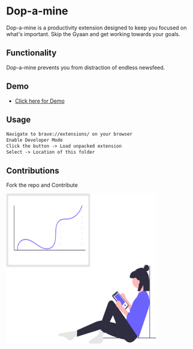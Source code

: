 # Dop-a-mine
Dop-a-mine is a productivity extension designed to keep you focused on what's important. 
Skip the Gyaan and get working towards your goals.

## Functionality
Dop-a-mine prevents you from distraction of endless newsfeed. 

## Demo
* [Click here for Demo](https://www.youtube.com/watch?v=oEyTeELYt0Y)

## Usage
```
Navigate to brave://extensions/ on your browser
Enable Developer Mode
Click the button -> Load unpacked extension
Select -> Location of this folder 
```

## Contributions
Fork the repo and Contribute


<img src="images/undraw_screen_time_vkev.svg?raw=true" width="400" height="400">
